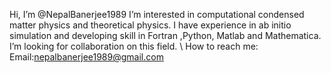 Hi, I’m @NepalBanerjee1989
I’m interested in computational condensed matter physics and theoretical physics. I have experience in ab initio simulation and developing skill in Fortran 
,Python, Matlab and  Mathematica.
I’m looking for collaboration on this field. \\
How to reach me: Email:nepalbanerjee1989@gmail.com
